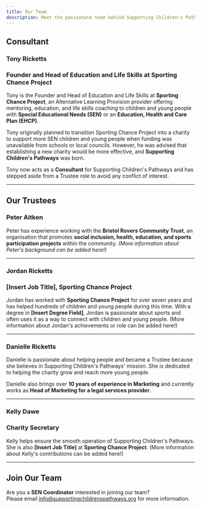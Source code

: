 ```yaml
---
title: Our Team
description: Meet the passionate team behind Supporting Children's Pathways. Learn about our consultants, trustees, and their dedication to empowering children and young people with Special Educational Needs (SEN).
---
```

<!-- 
    Team Photo at the Top
    Content: A professional or casual group photo of the team. If this isn't available, use a banner-style image that reflects the mission of the charity (e.g., children learning, a mentoring session, or a community event).
    Purpose: Personalizes the page by showing the people behind the organisation.
-->
<!-- 
    Individual Photos for Each Team Member
    Content: Headshots or action shots of each team member (e.g., Tony mentoring a child, Danielle working in a marketing environment, Peter at a community event).
    Purpose: Helps readers connect with the team on a personal level and adds credibility to the organisation.
-->
## Consultant
### Tony Ricketts
### Founder and Head of Education and Life Skills at **Sporting Chance Project**
Tony is the Founder and Head of Education and Life Skills at **Sporting Chance Project**, an Alternative Learning Provision provider offering mentoring, education, and life skills coaching to children and young people with **Special Educational Needs (SEN)** or an **Education, Health and Care Plan (EHCP)**.

Tony originally planned to transition Sporting Chance Project into a charity to support more SEN children and young people when funding was unavailable from schools or local councils. However, he was advised that establishing a new charity would be more effective, and **Supporting Children's Pathways** was born.

Tony now acts as a **Consultant** for Supporting Children's Pathways and has stepped aside from a Trustee role to avoid any conflict of interest.

___

## Our Trustees
### Peter Aitken
Peter has experience working with the **Bristol Rovers Community Trust**, an organisation that promotes **social inclusion, health, education, and sports participation projects** within the community. *(More information about Peter's background can be added here!)*
___
### Jordan Ricketts
### [Insert Job Title], Sporting Chance Project
Jordan has worked with **Sporting Chance Project** for over seven years and has helped hundreds of children and young people during this time. With a degree in **[Insert Degree Field]**, Jordan is passionate about sports and often uses it as a way to connect with children and young people. (More information about Jordan's achievements or role can be added here!)
___
### Danielle Ricketts
Danielle is passionate about helping people and became a Trustee because she believes in Supporting Children's Pathways' mission. She is dedicated to helping the charity grow and reach more young people.

Danielle also brings over **10 years of experience in Marketing** and currently works as **Head of Marketing for a legal services provider**.
___
### Kelly Dawe
### Charity Secretary
Kelly helps ensure the smooth operation of Supporting Children's Pathways. She is also **[Insert Job Title]** at **Sporting Chance Project**. (More information about Kelly's contributions can be added here!)
___
## Join Our Team
<!-- 
    Call-to-Action Section
    Content: An image of a happy SEN Coordinator or volunteer supporting children (or a placeholder image if unavailable).
    Purpose: Encourages potential team members to visualize themselves as part of the organisation.
-->
Are you a **SEN Coordinator** interested in joining our team?<br> Please email info@supportingchildrenspathways.org for more information. 